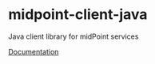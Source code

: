# midpoint-client-java
Java client library for midPoint services

[Documentation](https://wiki.evolveum.com/display/midPoint/MidPoint+Client+Library)

